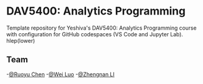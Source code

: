 # DAV5400: Analytics Programming

Template repository for Yeshiva's DAV5400: Analytics Programming course with configuration for GitHub codespaces (VS Code and Jupyter Lab).
hlep(lower)
## Team 
-[@Ruoyu Chen](URL)
-[@Wei Luo](URL)
-[@Zhengnan LI](URL)

